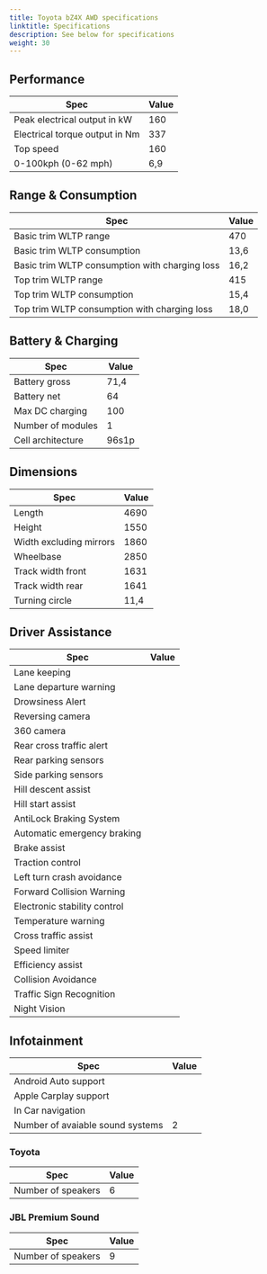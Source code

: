 ```yaml
---
title: Toyota bZ4X AWD specifications
linktitle: Specifications
description: See below for specifications
weight: 30
---
```


## Performance
|Spec|Value|
|----|-----|
|Peak electrical output in kW|160|
|Electrical torque output in Nm|337|
|Top speed|160|
|0-100kph (0-62 mph)|6,9|



## Range & Consumption
|Spec|Value|
|----|-----|
|Basic trim WLTP range|470|
|Basic trim WLTP consumption|13,6|
|Basic trim WLTP consumption with charging loss|16,2|
|Top trim WLTP range|415|
|Top trim WLTP consumption|15,4|
|Top trim WLTP consumption with charging loss|18,0|



## Battery & Charging
|Spec|Value|
|----|-----|
|Battery gross|71,4|
|Battery net|64|
|Max DC charging|100|
|Number of modules|1|
|Cell architecture|96s1p|



## Dimensions
|Spec|Value|
|----|-----|
|Length|4690|
|Height|1550|
|Width excluding mirrors|1860|
|Wheelbase|2850|
|Track width front|1631|
|Track width rear|1641|
|Turning circle|11,4|

## Driver Assistance
|Spec|Value|
|----|-----|
|Lane keeping||
|Lane departure warning||
|Drowsiness Alert||
|Reversing camera||
|360 camera||
|Rear cross traffic alert||
|Rear parking sensors||
|Side parking sensors||
|Hill descent assist||
|Hill start assist||
|AntiLock Braking System||
|Automatic emergency braking||
|Brake assist||
|Traction control||
|Left turn crash avoidance||
|Forward Collision Warning||
|Electronic stability control||
|Temperature warning||
|Cross traffic assist||
|Speed limiter||
|Efficiency assist||
|Collision Avoidance||
|Traffic Sign Recognition||
|Night Vision||

## Infotainment
|Spec|Value|
|----|-----|
|Android Auto support||
|Apple Carplay support||
|In Car navigation||
|Number of avaiable sound systems|2|

### Toyota
|Spec|Value|
|----|-----|
|Number of speakers|6|

### JBL Premium Sound
|Spec|Value|
|----|-----|
|Number of speakers|9|

